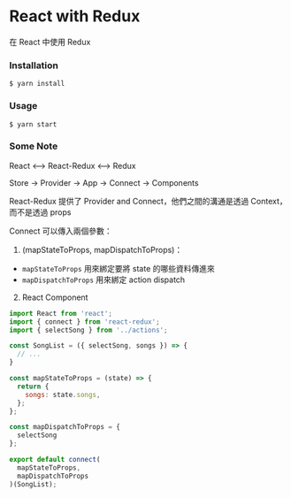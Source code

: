 # React with Redux

在 React 中使用 Redux

### Installation
`$ yarn install`

### Usage
`$ yarn start`

### Some Note
React <--> React-Redux <--> Redux

Store -> Provider -> App -> Connect -> Components

React-Redux 提供了 Provider and Connect，他們之間的溝通是透過 Context，而不是透過 props

Connect 可以傳入兩個參數：
1. (mapStateToProps, mapDispatchToProps)：
  + `mapStateToProps` 用來綁定要將 state 的哪些資料傳進來
  + `mapDispatchToProps` 用來綁定 action dispatch

2. React Component
  
```JavaScript
import React from 'react';
import { connect } from 'react-redux';
import { selectSong } from '../actions';

const SongList = ({ selectSong, songs }) => {
  // ...
}

const mapStateToProps = (state) => {
  return {
    songs: state.songs,
  };
};

const mapDispatchToProps = {
  selectSong
};

export default connect(
  mapStateToProps, 
  mapDispatchToProps
)(SongList);
```


